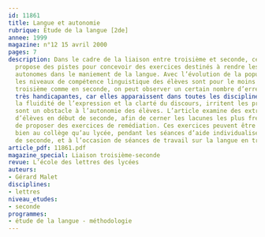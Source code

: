 ```yaml
---
id: 11861
title: Langue et autonomie 
rubrique: Étude de la langue [2de]
annee: 1999
magazine: n°12 15 avril 2000
pages: 7
description: Dans le cadre de la liaison entre troisième et seconde, cet article
  propose des pistes pour concevoir des exercices destinés à rendre les élèves plus
  autonomes dans le maniement de la langue. Avec l’évolution de la population scolaire,
  les niveaux de compétence linguistique des élèves sont pour le moins variés. En
  troisième comme en seconde, on peut observer un certain nombre d’erreurs courantes,
  très handicapantes, car elles apparaissent dans toutes les disciplines : elles altèrent
  la fluidité de l’expression et la clarté du discours, irritent les professeurs et
  sont un obstacle à l’autonomie des élèves. L’article examine des extraits de devoirs
  d’élèves en début de seconde, afin de cerner les lacunes les plus fréquentes et
  de proposer des exercices de remédiation. Ces exercices peuvent être proposés aussi
  bien au collège qu’au lycée, pendant les séances d’aide individualisée en classe
  de seconde, et à l’occasion de séances de travail sur la langue en troisième.
article_pdf: 11861.pdf
magazine_special: Liaison troisième-seconde
revue: L’école des lettres des lycées
auteurs:
- Gérard Malet
disciplines:
- lettres
niveau_etudes:
- seconde
programmes:
- étude de la langue - méthodologie
---
```

